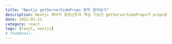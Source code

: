 ```yaml
---
title: "Nextjs getServerSideProps 동작 알아보기"
description: Nextjs 페이지 컴포넌트의 핵심 기능인 getServerSideProps가 props를 변경하고 전달하는 동작에 대해 알아보겠습니다.
date: 2022-05-23
category: react
tags: [react, nextjs]
# thumbnail:
---
```

